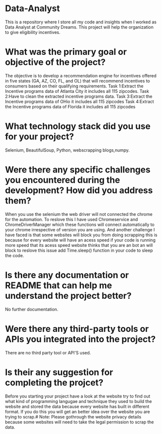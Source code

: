 # Data-Analyst
This is a repository where I store all my code and insights when I worked as Data Analyst at Community Dreams. This project will help the organization to give eligibility incentives.
# What was the primary goal or objective of the project?
The objective is to develop a recommendation engine for incentives offered in five states (GA, AZ, CO, FL, and OL) that will recommend incentives to consumers based on their qualifying requirements.
Task 1:Extract the Incentive programs data of Atlanta City it includes all 115 zipcodes.
Task 2:Have to clean the extracted incentive programs data.
Task 3:Extract the Incentive programs data of OHio it includes all 115 zipcodes
Task 4:Extract the Incentive programs data of Florida it includes all 115 zipcodes
# What technology stack did you use for your project?
Selenium, BeautifulSoup, Python, webscrapping blogs,numpy.
# Were there any specific challenges you encountered during the development? How did you address them?
When you use the selenium the web driver will not connected the chrome for the automation. To reslove this I have used Chromeservice and ChromeDriverManager which these functions will connect automatically to your chrome irrespective of version you are using. And another challenge I have faced is that some websites will block you from doing scrapping this is because for every website will have an acess speed if your code is running more speed that its acess speed website thinks that you are an bot an will block to reslove this issue add Time.sleep() function in your code to sleep the code. 
# Is there any documentation or README that can help me understand the project better?
No further documentation.
# Were there any third-party tools or APIs you integrated into the project?
There are no third party tool or API'S used.
# Is their any suggestion for completing the projcet?
Before you starting your project have a look at the website try to find out what kind of programming langugae and technique they used to build the website and stored the data because every website has built in different format. If you do this you will get an better idea over the website you are trying to scrap.# Note: Please gothrough the website privacy details because some websites will need to take the legal permission to scrap the data. 
